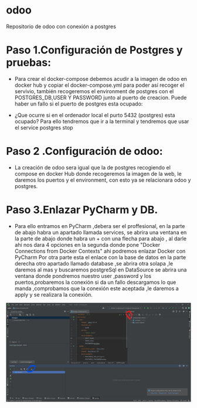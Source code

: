 # odoo
Repositorio de odoo con conexión a postgres

# Paso 1.Configuración de Postgres y pruebas:
- Para crear el docker-compose debemos acudir a la imagen de odoo en docker hub y copiar el docker-compose.yml para poder así recoger el servivio, también 
recogeremos el environment de postgres con el POSTGRES_DB,USER Y PASSWORD junto al puerto de creacion.
Puede haber un fallo si el puerto de postgres esta ocupado:

+ ¿Que ocurre si en el ordenador local el purto 5432 (postgres) esta ocupado? 
 Para ello tendremos que ir a la terminal y tendremos que usar el service postgres stop

# Paso 2 .Configuración de odoo:
- La creación de odoo sera igual que la de postgres recogiendo el compose en docker Hub donde recogeremos la imagen de la web, le daremos los puertos y el environment,
con esto ya se relacionara odoo y postgres.

# Paso 3.Enlazar PyCharm y DB.
- Para ello entramos en PyCharm ,debera ser el proffesional, en la parte de abajo habra un apartado llamada services, se abrira una ventana en la parte de abajo donde habra 
un + con una flecha para abajo , al darle ahi nos dara 4 opciones en la segunda donde pone "Docker Connections from Docker Contexts" ahi podremos enlazar Docker con PyCharm
Por otra parte esta el enlace con la base de datos en la parte derecha otro apartado llamado database ,se abrira otra solapa ,le daremos al mas y buscaremos postgreSql en DataSource
se abrira una ventana donde pondremos nuestro user ,password y los puertos,probaremos la conexión si da un fallo descargamos lo que manda ,comprobamos que la conexión este aceptada ,le daremos a apply 
y se realizara la conexión.

![En azul el enlace con docker y en rojo el enlace con Postgres](/images/ejemplo.jpg)






